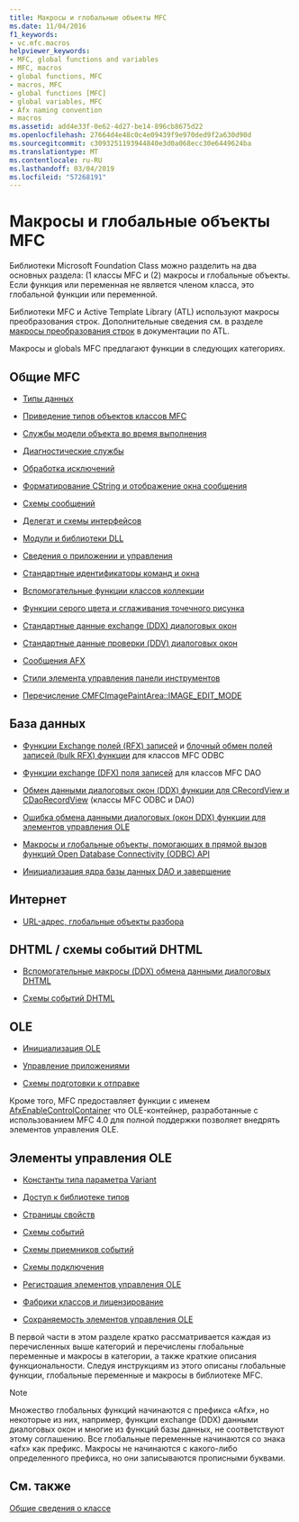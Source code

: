 ```yaml
---
title: Макросы и глобальные объекты MFC
ms.date: 11/04/2016
f1_keywords:
- vc.mfc.macros
helpviewer_keywords:
- MFC, global functions and variables
- MFC, macros
- global functions, MFC
- macros, MFC
- global functions [MFC]
- global variables, MFC
- Afx naming convention
- macros
ms.assetid: add4e33f-0e62-4d27-be14-896cb8675d22
ms.openlocfilehash: 27664d4e48c0c4e09439f9e970ded9f2a630d90d
ms.sourcegitcommit: c3093251193944840e3d0a068ecc30e6449624ba
ms.translationtype: MT
ms.contentlocale: ru-RU
ms.lasthandoff: 03/04/2019
ms.locfileid: "57268191"
---
```

# <a name="mfc-macros-and-globals"></a>Макросы и глобальные объекты MFC

Библиотеки Microsoft Foundation Class можно разделить на два основных раздела: (1 классы MFC и (2) макросы и глобальные объекты. Если функция или переменная не является членом класса, это глобальной функции или переменной.

Библиотеки MFC и Active Template Library (ATL) используют макросы преобразования строк. Дополнительные сведения см. в разделе [макросы преобразования строк](../../atl/reference/string-conversion-macros.md) в документации по ATL.

Макросы и globals MFC предлагают функции в следующих категориях.

## <a name="general-mfc"></a>Общие MFC

- [Типы данных](data-types-mfc.md)

- [Приведение типов объектов классов MFC](type-casting-of-mfc-class-objects.md)

- [Службы модели объекта во время выполнения](run-time-object-model-services.md)

- [Диагностические службы](diagnostic-services.md)

- [Обработка исключений](exception-processing.md)

- [Форматирование CString и отображение окна сообщения](cstring-formatting-and-message-box-display.md)

- [Схемы сообщений](message-map-macros-mfc.md)

- [Делегат и схемы интерфейсов](delegate-and-interface-maps.md)

- [Модули и библиотеки DLL](extension-dll-macros.md)

- [Сведения о приложении и управления](application-information-and-management.md)

- [Стандартные идентификаторы команд и окна](standard-command-and-window-ids.md)

- [Вспомогательные функции классов коллекции](collection-class-helpers.md)

- [Функции серого цвета и сглаживания точечного рисунка](gray-and-dithered-bitmap-functions.md)

- [Стандартные данные exchange (DDX) диалоговых окон](standard-dialog-data-exchange-routines.md)

- [Стандартные данные проверки (DDV) диалоговых окон](standard-dialog-data-validation-routines.md)

- [Сообщения AFX](afx-messages.md)

- [Стили элемента управления панели инструментов](toolbar-control-styles.md)

- [Перечисление CMFCImagePaintArea::IMAGE_EDIT_MODE](cmfcimagepaintarea-image-edit-mode-enumeration.md)

## <a name="database"></a>База данных

- [Функции Exchange полей (RFX) записей](record-field-exchange-functions.md) и [блочный обмен полей записей (bulk RFX) функции](record-field-exchange-functions.md) для классов MFC ODBC

- [Функции exchange (DFX) поля записей](record-field-exchange-functions.md) для классов MFC DAO

- [Обмен данными диалоговых окон (DDX) функции для CRecordView и CDaoRecordView](dialog-data-exchange-functions-for-crecordview-and-cdaorecordview.md) (классы MFC ODBC и DAO)

- [Ошибка обмена данными диалоговых (окон DDX) функции для элементов управления OLE](dialog-data-exchange-functions-for-ole-controls.md)

- [Макросы и глобальные объекты, помогающих в прямой вызов функций Open Database Connectivity (ODBC) API](database-macros-and-globals.md)

- [Инициализация ядра базы данных DAO и завершение](dao-database-engine-initialization-and-termination.md)

## <a name="internet"></a>Интернет

- [URL-адрес, глобальные объекты разбора](internet-url-parsing-globals.md)

## <a name="dhtml--dhtml-event-maps"></a>DHTML / схемы событий DHTML

- [Вспомогательные макросы (DDX) обмена данными диалоговых DHTML](ddx-dhtml-helper-macros.md)

- [Схемы событий DHTML](dhtml-event-maps.md)

## <a name="ole"></a>OLE

- [Инициализация OLE](ole-initialization.md)

- [Управление приложениями](application-control.md)

- [Схемы подготовки к отправке](dispatch-maps.md)

Кроме того, MFC предоставляет функции с именем [AfxEnableControlContainer](ole-initialization.md#afxenablecontrolcontainer) что OLE-контейнер, разработанные с использованием MFC 4.0 для полной поддержки позволяет внедрять элементов управления OLE.

## <a name="ole-controls"></a>Элементы управления OLE

- [Константы типа параметра Variant](variant-parameter-type-constants.md)

- [Доступ к библиотеке типов](type-library-access.md)

- [Страницы свойств](property-pages-mfc.md)

- [Схемы событий](event-maps.md)

- [Схемы приемников событий](event-sink-maps.md)

- [Схемы подключения](connection-maps.md)

- [Регистрация элементов управления OLE](registering-ole-controls.md)

- [Фабрики классов и лицензирование](class-factories-and-licensing.md)

- [Сохраняемость элементов управления OLE](persistence-of-ole-controls.md)

В первой части в этом разделе кратко рассматривается каждая из перечисленных выше категорий и перечислены глобальные переменные и макросы в категории, а также краткие описания функциональности. Следуя инструкциям из этого описаны глобальные функции, глобальные переменные и макросы в библиотеке MFC.

> [!NOTE]
>  Множество глобальных функций начинаются с префикса «Afx», но некоторые из них, например, функции exchange (DDX) данными диалоговых окон и многие из функций базы данных, не соответствуют этому соглашению. Все глобальные переменные начинаются со знака «afx» как префикс. Макросы не начинаются с какого-либо определенного префикса, но они записываются прописными буквами.

## <a name="see-also"></a>См. также

[Общие сведения о классе](../../mfc/class-library-overview.md)
